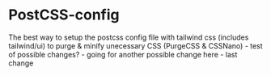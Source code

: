 # PostCSS-config

The best way to setup the postcss config file with tailwind css (includes tailwind/ui) to purge & minify unecessary CSS (PurgeCSS & CSSNano) - test of possible changes? - going for another possible change here - last change
